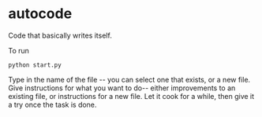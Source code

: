 # autocode
Code that basically writes itself.

To run
```
python start.py
```

Type in the name of the file -- you can select one that exists, or a new file. Give instructions for what you want to do-- either improvements to an existing file, or instructions for a new file. Let it cook for a while, then give it a try once the task is done.